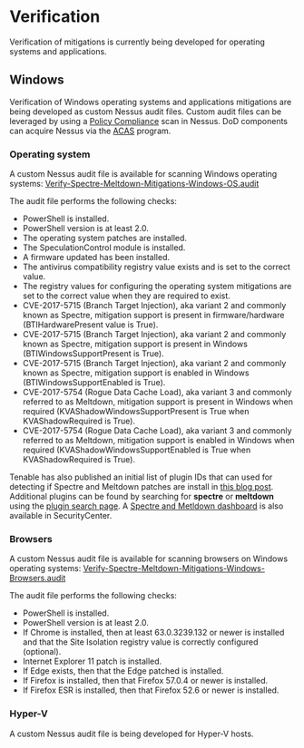# Verification

Verification of mitigations is currently being developed for operating systems and applications.

## Windows
Verification of Windows operating systems and applications mitigations are being developed as custom Nessus audit files. Custom audit files can be leveraged by using a [Policy Compliance](https://docs.tenable.com/nessus/7_0/Content/ScanAndPolicyTemplates.htm) scan in Nessus. DoD components can acquire Nessus via the [ACAS](https://www.disa.mil/cybersecurity/network-defense/acas) program.

### Operating system

A custom Nessus audit file is available for scanning Windows operating systems: [Verify-Spectre-Meltdown-Mitigations-Windows-OS.audit](./windows/Verify-Spectre-Meltdown-Mitigations-Windows-OS.audit)
 
The audit file performs the following checks:
* PowerShell is installed.
* PowerShell version is at least 2.0.
* The operating system patches are installed.
* The SpeculationControl module is installed.
* A firmware updated has been installed.
* The antivirus compatibility registry value exists and is set to the correct value.
* The registry values for configuring the operating system mitigations are set to the correct value when they are required to exist.
* CVE-2017-5715 (Branch Target Injection), aka variant 2 and commonly known as Spectre, mitigation support is present in firmware/hardware (BTIHardwarePresent value is True).
* CVE-2017-5715 (Branch Target Injection), aka variant 2 and commonly known as Spectre, mitigation support is present in Windows (BTIWindowsSupportPresent is True).
* CVE-2017-5715 (Branch Target Injection), aka variant 2 and commonly known as Spectre, mitigation support is enabled in Windows (BTIWindowsSupportEnabled is True).
* CVE-2017-5754 (Rogue Data Cache Load), aka variant 3 and commonly referred to as Meltdown, mitigation support is present in Windows when required (KVAShadowWindowsSupportPresent is True when KVAShadowRequired is True).
* CVE-2017-5754 (Rogue Data Cache Load), aka variant 3 and commonly referred to as Meltdown, mitigation support is enabled in Windows when required   (KVAShadowWindowsSupportEnabled is True when KVAShadowRequired is True).

Tenable has also published an initial list of plugin IDs that can used for detecting if Spectre and Meltdown patches are install in [this blog post](https://www.tenable.com/blog/the-first-major-security-logos-of-2018-spectre-and-meltdown-vulnerabilities). Additional plugins can be found by searching for **spectre** or **meltdown** using the [plugin search page](https://www.tenable.com/plugins/index.php?view=search). A [Spectre and Metldown dashboard](https://www.tenable.com/sc-dashboards/spectre-meltdown) is also available in SecurityCenter.

### Browsers
A custom Nessus audit file is available for scanning browsers on Windows operating systems: [Verify-Spectre-Meltdown-Mitigations-Windows-Browsers.audit](./windows/Verify-Spectre-Meltdown-Mitigations-Windows-Browsers.audit)

The audit file performs the following checks:
* PowerShell is installed.
* PowerShell version is at least 2.0.
* If Chrome is installed, then at least 63.0.3239.132 or newer is installed and that the Site Isolation registry value is correctly configured (optional).
* Internet Explorer 11 patch is installed.
* If Edge exists, then that the Edge patched is installed.
* If Firefox is installed, then that Firefox 57.0.4 or newer is installed.
* If Firefox ESR is installed, then that Firefox 52.6 or newer is installed.

### Hyper-V
A custom Nessus audit file is being developed for Hyper-V hosts.